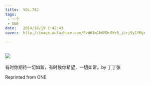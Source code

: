 ```yaml
---
title:	VOL.742
tags:
 - 一个
 - ONE
date:	2014/10/19 1:42:43
cover:	http://image.wufazhuce.com/FvWH1m1hKMQr0Wr5_jLrj9y1YMgr

---
```

![](http://image.wufazhuce.com/FvWH1m1hKMQr0Wr5_jLrj9y1YMgr)
---

有时你期待一切如新，有时候你希望，一切如常。by 丁丁张
 
Reprinted from ONE
